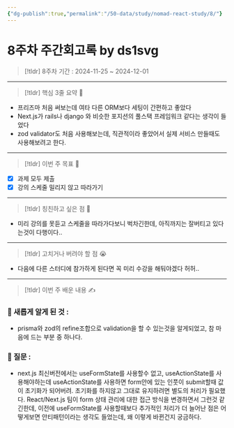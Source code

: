 ```yaml
---
{"dg-publish":true,"permalink":"/50-data/study/nomad-react-study/8/"}
---
```


# 8주차 주간회고록 by ds1svg

> [!tldr] 8주차
> 기간 : 2024-11-25 ~ 2024-12-01

---

> [!tldr]  핵심 3줄 요약 💖
- 프리즈마 처음 써보는데 여타 다른 ORM보다 세팅이 간편하고 좋았다
- Next.js가 rails나 django 와 비슷한 포지션의 풀스택 프레임워크 같다는 생각이 들었다
- zod validator도 처음 사용해보는데, 직관적이라 좋았어서 실제 서비스 만들때도 사용해보려고 한다.

---

> [!tldr]  이번 주 목표 🎯
- [x] 과제 모두 제출
- [x] 강의 스케줄 밀리지 않고 따라가기

---

> [!tldr] 칭친하고 싶은 점 👏
- 미리 강의를 못듣고 스케줄을 따라가다보니 벅차긴한데, 아직까지는 잘버티고 있다는것이 다행이다..

---

> [!tldr] 고치거나 버려야 할 점 😭
- 다음에 다른 스터디에 참가하게 된다면 꼭 미리 수강을 해둬야겠다 허허..

---

> [!tldr]  이번 주 배운 내용 ✍️

### 🤩 새롭게 알게 된 것 :
- prisma와 zod의 refine조합으로 validation을 할 수 있는것을 알게되었고, 참 마음에 드는 부분 중 하나다.

### 🤔 질문 :
- next.js 최신버전에서는 useFormState를 사용할수 없고, useActionState를 사용해야하는데 useActionState를 사용하면 form안에 있는 인풋이 submit할때 값이 초기화가 되어버려. 초기화를 하지않고 그대로 유지하려면 별도의 처리가 필요했다. React/Next.js 팀이 form 상태 관리에 대한 접근 방식을 변경하면서 그런것 같긴한데, 이전에 useFormState를 사용할때보다 추가적인 처리가 더 늘어난 점은 어떻게보면 안티패턴이라는 생각도 들었는데, 왜 이렇게 바뀐건지 궁금하다.